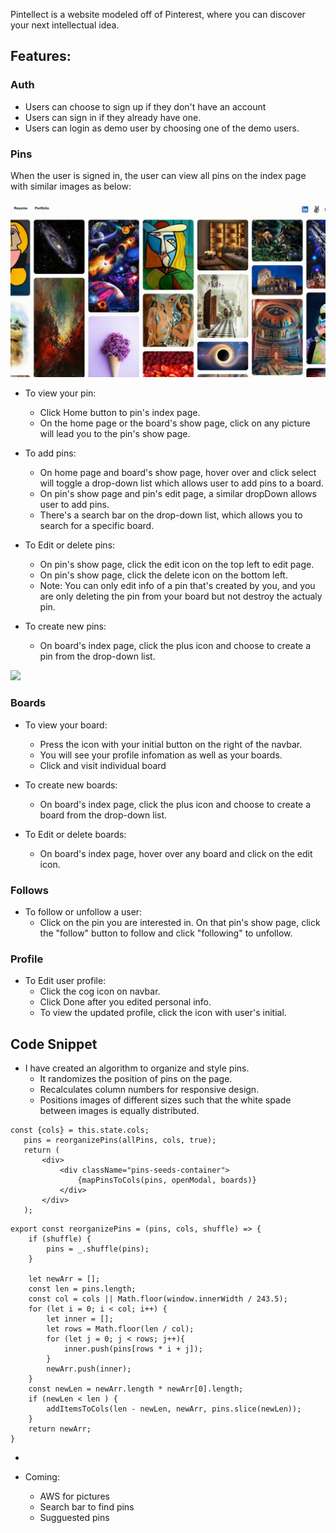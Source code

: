 Pintellect is a website modeled off of Pinterest, where you can discover your next intellectual idea.

## Features:

### Auth
* Users can choose to sign up if they don't have an account
* Users can sign in if they already have one.
* Users can login as demo user by choosing one of the demo users.

### Pins
When the user is signed in, the user can view all pins on the index page with similar images as below: 

![](pin_index.gif)

* To view your pin:
  * Click Home button to pin's index page.
  * On the home page or the board's show page, click on any picture will lead you to the pin's show page.
  
* To add pins:
  * On home page and board's show page, hover over and click select will toggle a drop-down list which allows user to add pins to a board.
  * On pin's show page and pin's edit page, a similar dropDown allows user to add pins.
  * There's a search bar on the drop-down list, which allows you to search for a specific board.
 
* To Edit or delete pins:
  * On pin's show page, click the edit icon on the top left to edit page.
  * On pin's show page, click the delete icon on the bottom left.
  * Note: You can only edit info of a pin that's created by you, and you are only deleting the pin from your board but not destroy the actualy pin.
  
* To create new pins:
  * On board's index page, click the plus icon and choose to create a pin from the drop-down list.
   
![](board_index.gif)

### Boards

* To view your board: 
  * Press the icon with your initial button on the right of the navbar. 
  * You will see your profile infomation as well as your boards.
  * Click and visit individual board

* To create new boards:
  * On board's index page, click the plus icon and choose to create a board from the drop-down list.

* To Edit or delete boards:
  * On board's index page, hover over any board and click on the edit icon.
   
### Follows
* To follow or unfollow a user:
   * Click on the pin you are interested in. On that pin's show page, click the "follow" button to follow and click "following" to unfollow.
 
 ### Profile
* To Edit user profile:
  * Click the cog icon on navbar.
  * Click Done after you edited personal info. 
  * To view the updated profile, click the icon with user's initial.


## Code Snippet

* I have created an algorithm to organize and style pins.
  *  It randomizes the position of pins on the page.
  *  Recalculates column numbers for responsive design.
  *  Positions images of different sizes such that the white spade between images is equally distributed.

```
const {cols} = this.state.cols;
   pins = reorganizePins(allPins, cols, true);
   return (
       <div>
           <div className="pins-seeds-container">
               {mapPinsToCols(pins, openModal, boards)}           
           </div>
       </div>
   );
```
```
export const reorganizePins = (pins, cols, shuffle) => {
    if (shuffle) {
        pins = _.shuffle(pins);
    } 
    
    let newArr = [];
    const len = pins.length;
    const col = cols || Math.floor(window.innerWidth / 243.5);
    for (let i = 0; i < col; i++) {
        let inner = [];
        let rows = Math.floor(len / col);
        for (let j = 0; j < rows; j++){
            inner.push(pins[rows * i + j]);             
        }
        newArr.push(inner);
    }
    const newLen = newArr.length * newArr[0].length;
    if (newLen < len ) {
        addItemsToCols(len - newLen, newArr, pins.slice(newLen));
    }
    return newArr;
}
```

* 

* Coming: 
  * AWS for pictures
  * Search bar to find pins
  * Sugguested pins

